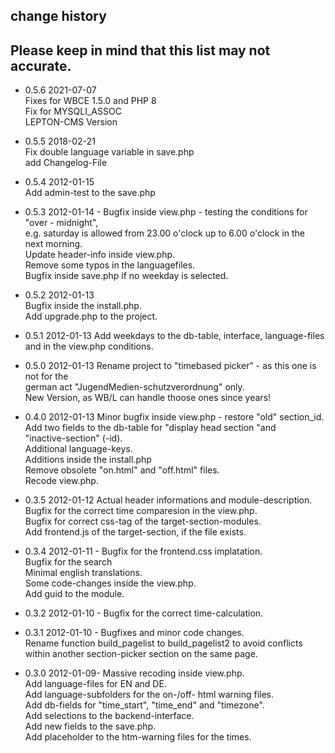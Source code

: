 change history
-------------------
Please keep in mind that this list may not accurate.
-------------------

- 0.5.6 2021-07-07  
   Fixes for WBCE 1.5.0 and PHP 8  
   Fix for MYSQLI_ASSOC  
   LEPTON-CMS Version  
   
- 0.5.5 2018-02-21  
     Fix double language variable in save.php  
     add Changelog-File  
 
- 0.5.4 2012-01-15  
     Add admin-test to the save.php  
 
- 0.5.3 2012-01-14 - 
     Bugfix inside view.php - testing the conditions for "over - midnight",  
     e.g. saturday is allowed from 23.00 o'clock up to 6.00 o'clock in the  
     next morning.  
     Update header-info inside view.php.  
     Remove some typos in the languagefiles.  
     Bugfix inside save.php if no weekday is selected.  
 
- 0.5.2 2012-01-13  
     Bugfix inside the install.php.  
     Add upgrade.php to the project.  
 
- 0.5.1 2012-01-13
     Add weekdays to the db-table, interface, language-files and in the view.php conditions.  
 
- 0.5.0 2012-01-13 Rename project to "timebased picker" - as this one is not for the   
     german act "JugendMedien-schutzverordnung" only.  
     New Version, as WB/L can handle thoose ones since years!  
 
- 0.4.0 2012-01-13 Minor bugfix inside view.php - restore "old" section_id.  
     Add two fields to the db-table for "display head section "and   
     "inactive-section" (-id).  
     Additional language-keys.  
     Additions inside the install.php  
     Remove obsolete "on.html" and "off.html" files.  
     Recode view.php.  
 
- 0.3.5 2012-01-12 Actual header informations and module-description.  
     Bugfix for the correct time comparesion in the view.php.  
     Bugfix for correct css-tag of the target-section-modules.  
     Add frontend.js of the target-section, if the file exists.  
 
- 0.3.4 2012-01-11 - Bugfix for the frontend.css implatation.  
     Bugfix for the search  
     Minimal english translations.  
     Some code-changes inside the view.php.  
     Add guid to the module.  
     
- 0.3.2 2012-01-10 - Bugfix for the correct time-calculation.  
 
- 0.3.1 2012-01-10 - Bugfixes and minor code changes.  
     Rename function build_pagelist to build_pagelist2 to avoid conflicts  
     within another section-picker section on the same page.  
     
- 0.3.0 2012-01-09- Massive recoding inside view.php.  
     Add language-files for EN and DE.  
     Add language-subfolders for the on-/off- html warning files.  
     Add db-fields for "time_start", "time_end" and "timezone".  
     Add selections to the backend-interface.  
     Add new fields to the save.php.  
     Add placeholder to the htm-warning files for the times.  
 